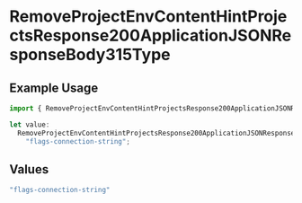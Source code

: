 # RemoveProjectEnvContentHintProjectsResponse200ApplicationJSONResponseBody315Type

## Example Usage

```typescript
import { RemoveProjectEnvContentHintProjectsResponse200ApplicationJSONResponseBody315Type } from "@vercel/sdk/models/operations/removeprojectenv.js";

let value:
  RemoveProjectEnvContentHintProjectsResponse200ApplicationJSONResponseBody315Type =
    "flags-connection-string";
```

## Values

```typescript
"flags-connection-string"
```